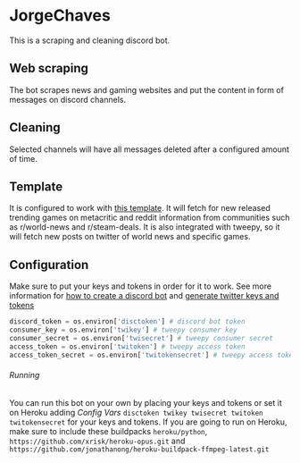 # JorgeChaves
This is a scraping and cleaning discord bot.

## Web scraping
The bot scrapes news and gaming websites and put the content in form of messages on discord channels.

## Cleaning
Selected channels will have all messages deleted after a configured amount of time.

## Template
It is configured to work with [this template](https://discord.new/ZRshbvRZE37S).
It will fetch for new released trending games on metacritic and reddit information from communities such as r/world-news and r/steam-deals.
It is also integrated with tweepy, so it will fetch new posts on twitter of world news and specific games. 

## Configuration
Make sure to put your keys and tokens in order for it to work. See more information for [how to create a discord bot](https://discordpy.readthedocs.io/en/latest/discord.html) and [generate twitter keys and tokens](http://docs.tweepy.org/en/v3.5.0/auth_tutorial.html#auth-tutorial)
```python
discord_token = os.environ['disctoken'] # discord bot token
consumer_key = os.environ['twikey'] # tweepy consumer key
consumer_secret = os.environ['twisecret'] # tweepy consumer secret
access_token = os.environ['twitoken'] # tweepy access token
access_token_secret = os.environ['twitokensecret'] # tweepy access token secret
```
###### Running
You can run this bot on your own by placing your keys and tokens or set it on Heroku adding *Config Vars* `disctoken twikey twisecret twitoken twitokensecret` for your keys and tokens. If you are going to run on Heroku, make sure to include these buildpacks `heroku/python`, `https://github.com/xrisk/heroku-opus.git` and `https://github.com/jonathanong/heroku-buildpack-ffmpeg-latest.git`
